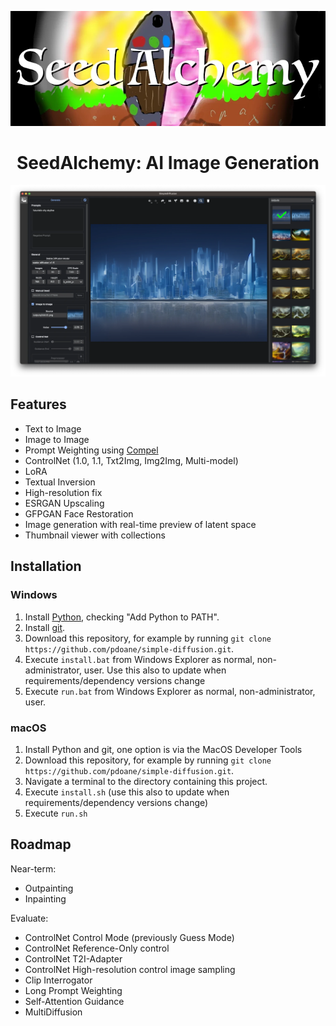 <div align="center">

![Logo](docs/logo.webp)

# SeedAlchemy: AI Image Generation

![Screenshot](docs/screenshot.webp)

</div>

## Features

- Text to Image
- Image to Image
- Prompt Weighting using [Compel](https://github.com/damian0815/compel/blob/main/Reference.md)
- ControlNet (1.0, 1.1, Txt2Img, Img2Img, Multi-model)
- LoRA
- Textual Inversion
- High-resolution fix
- ESRGAN Upscaling
- GFPGAN Face Restoration
- Image generation with real-time preview of latent space
- Thumbnail viewer with collections

## Installation

### Windows

1. Install [Python](https://www.python.org/downloads/windows/), checking "Add Python to PATH".
2. Install [git](https://git-scm.com/download/win).
3. Download this repository, for example by running `git clone https://github.com/pdoane/simple-diffusion.git`.
4. Execute `install.bat` from Windows Explorer as normal, non-administrator, user.
   Use this also to update when requirements/dependency versions change
5. Execute `run.bat` from Windows Explorer as normal, non-administrator, user.

### macOS

1. Install Python and git, one option is via the MacOS Developer Tools
2. Download this repository, for example by running `git clone https://github.com/pdoane/simple-diffusion.git`.
3. Navigate a terminal to the directory containing this project.
4. Execute `install.sh` (use this also to update when requirements/dependency versions change)
5. Execute `run.sh`

## Roadmap

Near-term:
- Outpainting
- Inpainting

Evaluate:
- ControlNet Control Mode (previously Guess Mode)
- ControlNet Reference-Only control
- ControlNet T2I-Adapter
- ControlNet High-resolution control image sampling
- Clip Interrogator
- Long Prompt Weighting
- Self-Attention Guidance
- MultiDiffusion
